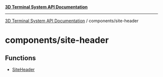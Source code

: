 [**3D Terminal System API Documentation**](../../README.md)

***

[3D Terminal System API Documentation](../../README.md) / components/site-header

# components/site-header

## Functions

- [SiteHeader](functions/SiteHeader.md)

